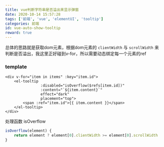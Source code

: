 ```yaml
---
title: vue判断字符串是否溢出来显示弹窗
date: 2020-10-14 ‏‎15:57:28
tags: ['前端', 'vue', 'elementUI', 'tooltip']
categories: 前端
id: vue-auto-show-tooltip
reward: true
---
```


总体的思路就是获取dom元素，根据dom元素的 `clientWidth` 与 `scrollWidth` 来判断是否溢出，我这里正好碰到v-for，所以需要动态绑定每一个元素的ref

### template

```vue
<div v-for="item in items" :key="item.id">
    <el-tooltip
                :disabled="isOverflow($refs[item.id])"
                :content="`${item.content}`"
                effect="dark"
                placement="top">
        <span :ref="item.id">{{ item.content }}</span>
    </el-tooltip>
</div>
```

处理函数 isOverflow

```javascript
isOverflow(element) {
    return element ? element[0].clientWidth >= element[0].scrollWidth : false;
}
```

